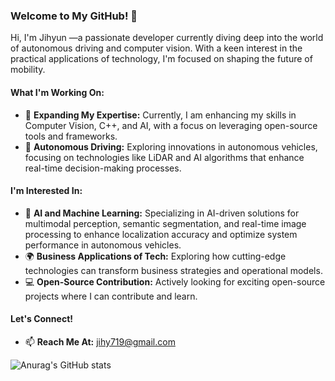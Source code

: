 ### Welcome to My GitHub! 👋

Hi, I'm Jihyun —a passionate developer currently diving deep into the world of autonomous driving and computer vision. With a keen interest in the practical applications of technology, I'm focused on shaping the future of mobility.

#### What I'm Working On:
- 🌱 **Expanding My Expertise:** Currently, I am enhancing my skills in Computer Vision, C++, and AI, with a focus on leveraging open-source tools and frameworks.
- 🚗 **Autonomous Driving:** Exploring innovations in autonomous vehicles, focusing on technologies like LiDAR and AI algorithms that enhance real-time decision-making processes.

#### I'm Interested In:
- 🤖 **AI and Machine Learning:** Specializing in AI-driven solutions for multimodal perception, semantic segmentation, and real-time image processing to enhance localization accuracy and optimize system performance in autonomous vehicles.
- 🌍 **Business Applications of Tech:** Exploring how cutting-edge technologies can transform business strategies and operational models.
- 💻 **Open-Source Contribution:** Actively looking for exciting open-source projects where I can contribute and learn.

#### Let's Connect!
- 📫 **Reach Me At:** [jihy719@gmail.com](mailto:jihy719@gmail.com)






![Anurag's GitHub stats](https://github-readme-stats.vercel.app/api?username=argan719&show_icons=true&theme=prussian) 
<!--![Top Langs](https://github-readme-stats.vercel.app/api/top-langs/?username=argan719&layout=compact&theme=ambient_gradient) -->
<!--[![Solved.ac Profile](http://mazassumnida.wtf/api/generate_badge?boj=argan719)](https://solved.ac/argan719) -->
